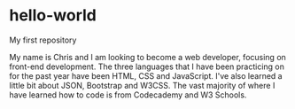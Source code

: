 # hello-world
My first repository 

My name is Chris and I am looking to become a web developer, focusing on front-end development. The three languages that I have been practicing on for the past year have been HTML, CSS and JavaScript. I've also learned a little bit about JSON, Bootstrap and W3CSS. The vast majority of where I have learned how to code is from Codecademy and W3 Schools.

